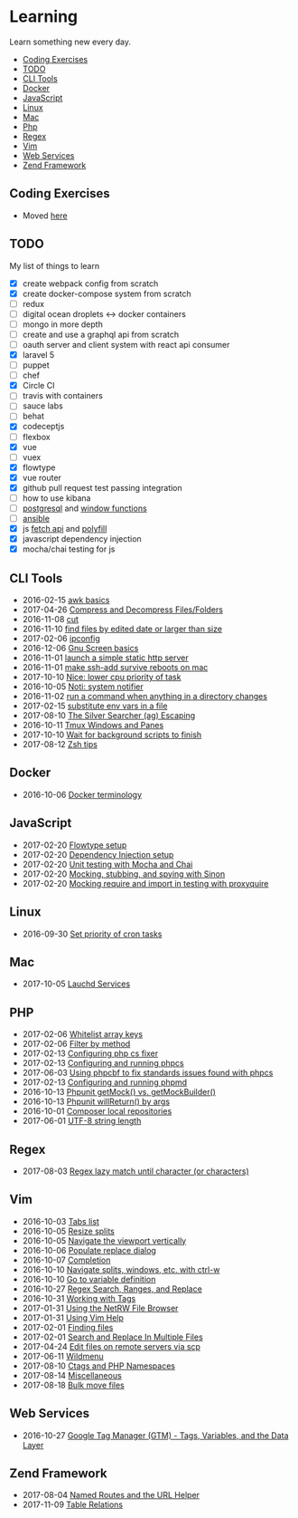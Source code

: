 # Learning

Learn something new every day.

* [Coding Exercises](#coding_exercises)
* [TODO](#todo)
* [CLI Tools](#cli-tools)
* [Docker](#docker)
* [JavaScript](#javascript)
* [Linux](#linux)
* [Mac](#mac)
* [Php](#php)
* [Regex](#regex)
* [Vim](#vim)
* [Web Services](#web-services)
* [Zend Framework](#zend-framework)

## Coding Exercises

* Moved [here](https://github.com/mikedfunk/coding-exercises)

## TODO

My list of things to learn

- [x] create webpack config from scratch
- [x] create docker-compose system from scratch
- [ ] redux
- [ ] digital ocean droplets <-> docker containers
- [ ] mongo in more depth
- [ ] create and use a graphql api from scratch
- [ ] oauth server and client system with react api consumer
- [x] laravel 5
- [ ] puppet
- [ ] chef
- [x] Circle CI
- [ ] travis with containers
- [ ] sauce labs
- [ ] behat
- [x] codeceptjs
- [ ] flexbox
- [x] vue
- [ ] vuex
- [x] flowtype
- [x] vue router
- [x] github pull request test passing integration
- [ ] how to use kibana
- [ ] [postgresql](https://egghead.io/courses/get-started-with-postgres-sql) and [window functions](https://egghead.io/courses/use-window-functions-in-postgres)
- [ ] [ansible](https://serversforhackers.com/an-ansible-tutorial)
- [x] js [fetch api](https://developer.mozilla.org/en-US/docs/Web/API/Fetch_API/Using_Fetch) and [polyfill](https://github.com/github/fetch)
- [x] javascript dependency injection
- [x] mocha/chai testing for js

## CLI Tools

* 2016-02-15 [awk basics](cli_tools/awk.md)
* 2017-04-26 [Compress and Decompress Files/Folders](cli_tools/tar.md)
* 2016-11-08 [cut](cli_tools/cut.md)
* 2016-11-10 [find files by edited date or larger than size](cli_tools/find.md)
* 2017-02-06 [ipconfig](cli_tools/ipconfig.md)
* 2016-12-06 [Gnu Screen basics](screen/basics.md)
* 2016-11-01 [launch a simple static http server](cli_tools/http_server.md)
* 2016-11-01 [make ssh-add survive reboots on mac](cli_tools/mac_ssh_add.md)
* 2017-10-10 [Nice: lower cpu priority of task](cli_tools/nice.md)
* 2016-10-05 [Noti: system notifier](cli_tools/noti.md)
* 2016-11-02 [run a command when anything in a directory changes](cli_tools/entr.md)
* 2017-02-15 [substitute env vars in a file](cli_tools/envsusbtr.md)
* 2017-08-10 [The Silver Searcher (ag) Escaping](cli_tools/ag.md)
* 2016-10-11 [Tmux Windows and Panes](tmux/windows_and_panes.md)
* 2017-10-10 [Wait for background scripts to finish](cli_tools/wait.md)
* 2017-08-12 [Zsh tips](cli_tools/zsh.md)

## Docker

* 2016-10-06 [Docker terminology](docker/terminology.md)

## JavaScript

* 2017-02-20 [Flowtype setup](javascript/flowtype_setup.md)
* 2017-02-20 [Dependency Injection setup](javascript/di_setup.md)
* 2017-02-20 [Unit testing with Mocha and Chai](javascript/mocha_setup.md)
* 2017-02-20 [Mocking, stubbing, and spying with Sinon](javascript/sinon.md)
* 2017-02-20 [Mocking require and import in testing with proxyquire](javascript/proxyquire_setup.md)

## Linux

* 2016-09-30 [Set priority of cron tasks](linux/nice.md)

## Mac

* 2017-10-05 [Lauchd Services](mac/launchd.md)

## PHP

* 2017-02-06 [Whitelist array keys](php/whitelist.md)
* 2017-02-06 [Filter by method](php/filter_by_method.md)
* 2017-02-13 [Configuring php cs fixer](php-cs-fixer/config.md)
* 2017-02-13 [Configuring and running phpcs](phpcs/config.md)
* 2017-06-03 [Using phpcbf to fix standards issues found with phpcs](cli_tools/phpcbf.md)
* 2017-02-13 [Configuring and running phpmd](phpmd/config.md)
* 2016-10-13 [Phpunit getMock() vs. getMockBuilder()](phpunit/get_mock_vs_get_mock_builder.md)
* 2016-10-13 [Phpunit willReturn() by args](phpunit/will_return_by_args.md)
* 2016-10-01 [Composer local repositories](composer/local-repo.md)
* 2017-06-01 [UTF-8 string length](php/utf8_strlen.md)

## Regex

* 2017-08-03 [Regex lazy match until character (or characters)](regex/lazy_until_character.md)

## Vim

* 2016-10-03 [Tabs list](vim/tabs.md)
* 2016-10-05 [Resize splits](vim/resize_splits.md)
* 2016-10-05 [Navigate the viewport vertically](vim/viewport.md)
* 2016-10-06 [Populate replace dialog](vim/populate_replace.md)
* 2016-10-07 [Completion](vim/completion.md)
* 2016-10-10 [Navigate splits, windows, etc. with ctrl-w](vim/navigate_splits.md)
* 2016-10-10 [Go to variable definition](vim/go_to_var_def.md)
* 2016-10-27 [Regex Search, Ranges, and Replace](vim/regex_search.md)
* 2016-10-31 [Working with Tags](vim/tags.md)
* 2017-01-31 [Using the NetRW File Browser](vim/netrw.md)
* 2017-01-31 [Using Vim Help](vim/help.md)
* 2017-02-01 [Finding files](vim/finding_files.md)
* 2017-02-01 [Search and Replace In Multiple Files](vim/search_and_replace.md)
* 2017-04-24 [Edit files on remote servers via scp](vim/scp.md)
* 2017-06-11 [Wildmenu](vim/wildmenu.md)
* 2017-08-10 [Ctags and PHP Namespaces](vim/ctags_and_php_namespaces.md)
* 2017-08-14 [Miscellaneous](vim/misc.md)
* 2017-08-18 [Bulk move files](vim/bulk_move_files.md)

## Web Services

* 2016-10-27 [Google Tag Manager (GTM) - Tags, Variables, and the Data Layer](gtm/tags_and_variables.md)

## Zend Framework

* 2017-08-04 [Named Routes and the URL Helper](zend_framework/named_routes.md)
* 2017-11-09 [Table Relations](zend_framework/table_relations.md)
